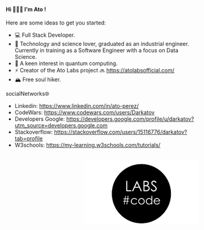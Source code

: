 <div style="background-image: url('https://cdn140.picsart.com/321303280218201.gif');">

#### Hi 👋🏼😄 I'm Ato !

Here are some ideas to get you started:

  - 💻 Full Stack Developer.
  - 🌱 Technology and science lover, graduated as an industrial engineer. Currently in training as a Software Engineer with a focus on Data Science.
  - 🤔 A keen interest in quantum computing.
  - ⚡ Creator of the  Ato Labs project 🔜 https://atolabsofficial.com/
  - 🏔️ Free soul hiker.

socialNetworks🌐
  - Linkedin: https://www.linkedin.com/in/ato-perez/
  - CodeWars: https://www.codewars.com/users/Darkatov
  - Developers Google: https://developers.google.com/profile/u/darkatov?utm_source=developers.google.com
  - Stackoverflow: https://stackoverflow.com/users/15116776/darkatov?tab=profile
  - W3schools: https://my-learning.w3schools.com/tutorials/
<br>
<img width=300 align="right" src="https://raw.githubusercontent.com/DARKATOV/DARKATOV/main/img/code.png" />
